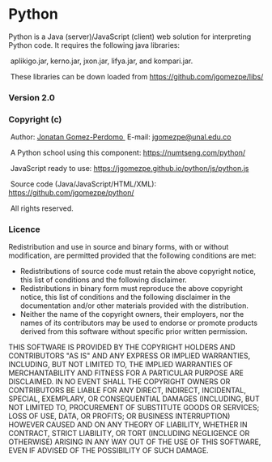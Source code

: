 # Python
Python is a Java (server)/JavaScript (client) web solution for interpreting Python code. It requires the following java libraries:

&nbsp;aplikigo.jar, kerno.jar, jxon.jar, lifya.jar, and kompari.jar. 

&nbsp;These libraries can be down loaded from <A HREF="https://github.com/jgomezpe/libs/">https://github.com/jgomezpe/libs/</A> 

<h3>Version 2.0</h3>
<h3>Copyright (c)</h3>
&nbsp;Author: <A HREF="https://disi.unal.edu.co/~jgomezpe/"> Jonatan Gomez-Perdomo </A>
&nbsp;E-mail: <A HREF="mailto:jgomezpe@unal.edu.co">jgomezpe@unal.edu.co</A>

&nbsp;A Python school using this component: <A HREF="https://numtseng.com/python/">https://numtseng.com/python/</A>

&nbsp;JavaScript ready to use: <A HREF="https://jgomezpe.github.io/python/js/python.js">https://jgomezpe.github.io/python/js/python.js</A>

&nbsp;Source code (Java/JavaScript/HTML/XML): <A HREF="https://github.com/jgomezpe/python/">https://github.com/jgomezpe/python/</A>

&nbsp;All rights reserved.

<h3>Licence</h3>
Redistribution and use in source and binary forms, with or without modification, are permitted provided that the following conditions are met:

<ul>
	<li> Redistributions of source code must retain the above copyright notice,
			this list of conditions and the following disclaimer.</li>
	<li> Redistributions in binary form must reproduce the above copyright notice,
			this list of conditions and the following disclaimer in the documentation
			and/or other materials provided with the distribution.</li>
	<li> Neither the name of the copyright owners, their employers, nor the
			names of its contributors may be used to endorse or promote products
			derived from this software without specific prior written permission.</li>
</ul>

THIS SOFTWARE IS PROVIDED BY THE COPYRIGHT HOLDERS AND CONTRIBUTORS "AS IS"
		AND ANY EXPRESS OR IMPLIED WARRANTIES, INCLUDING, BUT NOT LIMITED TO, THE
		IMPLIED WARRANTIES OF MERCHANTABILITY AND FITNESS FOR A PARTICULAR PURPOSE ARE
		DISCLAIMED.  IN NO EVENT SHALL THE COPYRIGHT OWNERS OR CONTRIBUTORS BE
		LIABLE FOR ANY DIRECT, INDIRECT, INCIDENTAL, SPECIAL, EXEMPLARY, OR
		CONSEQUENTIAL DAMAGES (INCLUDING, BUT NOT LIMITED TO, PROCUREMENT OF
		SUBSTITUTE GOODS OR SERVICES; LOSS OF USE, DATA, OR PROFITS; OR BUSINESS INTERRUPTION)
		HOWEVER CAUSED AND ON ANY THEORY OF LIABILITY, WHETHER IN CONTRACT, STRICT LIABILITY,
		OR TORT (INCLUDING NEGLIGENCE OR OTHERWISE) ARISING IN ANY WAY OUT OF THE USE OF 
		THIS SOFTWARE, EVEN IF ADVISED OF THE POSSIBILITY OF SUCH DAMAGE.

